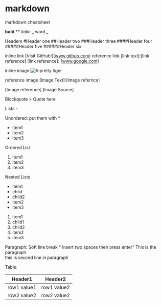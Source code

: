 # markdown
markdown cheatsheet

**bold** **
_italic_ \_ word \_

Headers 
\#Header one
\##Header two
\###Header three
\####Header four
\#####Header five
\######Header six

inline link \[Visit GitHub!](www.github.com)
reference link [link text]:[link reference]
[link reference]: [www.google.com]

inline image
![A pretty tiger](https://upload.wikimedia.org/wikipedia/commons/5/56/Tiger.50.jpg)

reference image
[Image Text]:[Image refernce]

[Image reference]:[Image Source]

Blockquote 
\> Quote here





Lists -

Unordered: put them with \*
* item1
* item2
* item3

Ordered List
1. item1
2. item2
3. item3

Nested Lists
* item1
 * child
 * child2
* item2
* item3

1. item1
 1. child1
 2. child2
2. item2
3. item3

Paragraph:
Soft line break " Insert two spaces then press enter"
This is the paragraph  
this is second line in paragraph


Table:

| Header1 | Header2 |
| ---- | --- |
| row1 value1 | row1 value2 |
| row2 value2 | row2 value2 |

  
